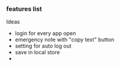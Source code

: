 ### features list
 Ideas
 - login for every app open
 - emergency note with "copy text" button
 - setting for auto log out
 - save in local store
 - 
 
 